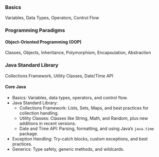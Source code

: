 ### Basics
Variables, Data Types, Operators, Control Flow

### Programming Paradigms
#### Object-Oriented Programming (OOP)
Classes, Objects, Inheritance, Polymorphism, Encapsulation, Abstraction

### Java Standard Library
Collections Framework, Utility Classes, Date/Time API


#### Core Java

- Basics: Variables, data types, operators, and control flow.
- Java Standard Library:
    - Collections Framework: Lists, Sets, Maps, and best practices for collection handling.
    - Utility Classes: Classes like String, Math, and Random, plus new additions in recent versions.
    - Date and Time API: Parsing, formatting, and using Java’s `java.time` package.
- Exception Handling: Try-catch blocks, custom exceptions, and best practices.
- Generics: Type safety, generic methods, and wildcards.